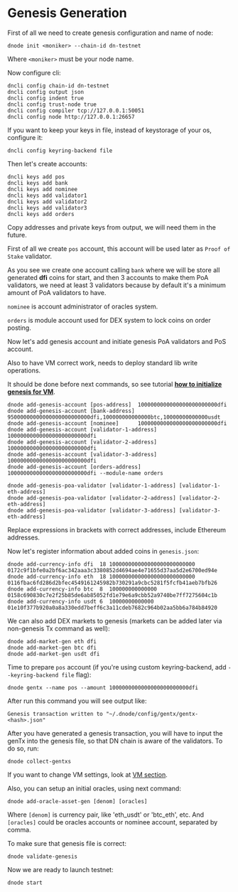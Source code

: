 # Genesis Generation

First of all we need to create genesis configuration and name of node:

    dnode init <moniker> --chain-id dn-testnet

Where `<moniker>` must be your node name.

Now configure cli:

    dncli config chain-id dn-testnet
    dncli config output json
    dncli config indent true
    dncli config trust-node true
    dncli config compiler tcp://127.0.0.1:50051
    dncli config node http://127.0.0.1:26657

If you want to keep your keys in file, instead of keystorage of your os, configure it:

    dncli config keyring-backend file

Then let's create accounts:

    dncli keys add pos
    dncli keys add bank
    dncli keys add nominee
    dncli keys add validator1
    dncli keys add validator2
    dncli keys add validator3
    dncli keys add orders

Copy addresses and private keys from output, we will need them in the future.

First of all we create `pos` account, this account will be used later as `Proof of Stake` validator.

As you see we create one account calling `bank` where we will be store all generated **dfi** coins for start,
and then 3 accounts to make them PoA validators, we need at least 3 validators because by default it's a minimum amount of PoA validators to have.

`nominee` is account administrator of oracles system.

`orders` is module account used for DEX system to lock coins on order posting.

Now let's add genesis account and initiate genesis PoA validators and PoS account.

Also to have VM correct work, needs to deploy standard lib write operations.

It should be done before next commands, so see tutorial **[how to initialize genesis for VM](/docs/vm.md#genesis-compilation)**.

    dnode add-genesis-account [pos-address]  1000000000000000000000000dfi
    dnode add-genesis-account [bank-address] 95000000000000000000000000dfi,100000000000000btc,10000000000000usdt
    dnode add-genesis-account [nominee]      1000000000000000000000000dfi
    dnode add-genesis-account [validator-1-address] 1000000000000000000000000dfi
    dnode add-genesis-account [validator-2-address] 1000000000000000000000000dfi
    dnode add-genesis-account [validator-3-address] 1000000000000000000000000dfi
    dnode add-genesis-account [orders-address] 1000000000000000000000000dfi --module-name orders

    dnode add-genesis-poa-validator [validator-1-address] [validator-1-eth-address]
    dnode add-genesis-poa-validator [validator-2-address] [validator-2-eth-address]
    dnode add-genesis-poa-validator [validator-3-address] [validator-3-eth-address]

Replace expressions in brackets with correct addresses, include Ethereum addresses.

Now let's register information about added coins in `genesis.json`:

    dnode add-currency-info dfi  18 100000000000000000000000000 0172c9f1bfe0a2bf6ac342aaa3c3380852d4694ae4e71655d37aa5d2e6700ed94e
    dnode add-currency-info eth  18 100000000000000000000000000 0116fbac6fd286d2bfec4549161245982b730291a9cbc5281f5fcfb41aeb7bfb26
    dnode add-currency-info btc  8  100000000000000 0158c690830c7e2f25b85de6ab85052fd1e79e6a9cbb52a9740be7ff7275604c1b
    dnode add-currency-info usdt 6  10000000000000 01e10f377b920a0a8a330edd7beff6c3a11cdeb7682c964b02aa5bb6a784b84920

We can also add DEX markets to genesis (markets can be added later via non-genesis Tx command as well):

    dnode add-market-gen eth dfi
    dnode add-market-gen btc dfi
    dnode add-market-gen usdt dfi

Time to prepare `pos` account (if you're using custom keyring-backend, add `--keyring-backend file` flag):

    dnode gentx --name pos --amount 1000000000000000000000000dfi

After run this command you will see output like:

    Genesis transaction written to "~/.dnode/config/gentx/gentx-<hash>.json"

After you have generated a genesis transaction, you will have to input the genTx into the genesis file, so that DN chain is aware of the validators. To do so, run:

    dnode collect-gentxs

If you want to change VM settings, look at [VM section](#configuration).

Also, you can setup an initial oracles, using next command:

    dnode add-oracle-asset-gen [denom] [oracles]

Where `[denom]` is currency pair, like 'eth_usdt' or 'btc_eth', etc.
And `[oracles]` could be oracles accounts or nominee account, separated by comma.

To make sure that genesis file is correct:

    dnode validate-genesis

Now we are ready to launch testnet:

    dnode start
